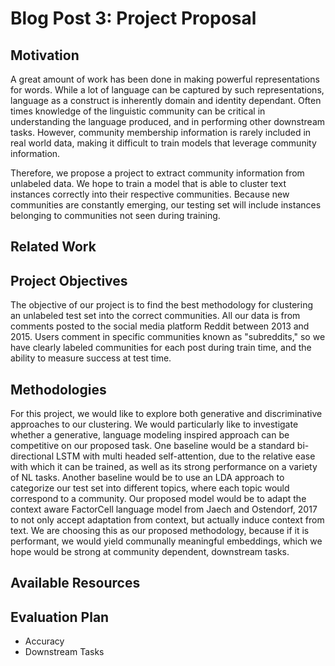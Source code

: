 # Blog Post 3: Project Proposal

## Motivation

A great amount of work has been done in making powerful representations for words. 
While a lot of language can be captured by such representations, language 
as a construct is inherently domain and identity dependant.
Often times knowledge of the linguistic community can be critical 
in understanding the language produced, and in performing other
downstream tasks. However, community membership information is rarely included in real world data, making
it difficult to train models that leverage community information.

Therefore, we propose a project to extract community information from unlabeled data. We hope to train a model that is able
to cluster text instances correctly into their respective communities. Because new communities are constantly emerging, 
our testing set will include instances belonging to communities not seen during training. 

## Related Work


## Project Objectives

The objective of our project is to find the best methodology for clustering an unlabeled test set into the correct communities. 
All our data is from comments posted to the social media platform Reddit between 2013 and 2015. Users
comment in specific communities known as "subreddits," so we have clearly labeled communities for each post during train time,
and the ability to measure success at test time.

## Methodologies

For this project, we would like to explore both generative and discriminative approaches to our clustering. We would particularly like to investigate whether a generative, language modeling inspired approach can be competitive on our proposed task. 
One baseline would be a standard bi-directional LSTM with multi headed self-attention, due to the relative ease with which it can be trained, as well as its strong performance on a variety of NL tasks.
Another baseline would be to use an LDA approach to categorize our test set into different topics, where each topic would correspond to a community.
Our proposed model would be to adapt the context aware FactorCell language model from Jaech and Ostendorf, 2017 to not only accept adaptation from context, but actually induce context from text. We are choosing this as our proposed methodology, because if it is performant, we would yield communally meaningful embeddings, which we hope would be strong at community dependent, downstream tasks. 


## Available Resources

## Evaluation Plan
* Accuracy
* Downstream Tasks

